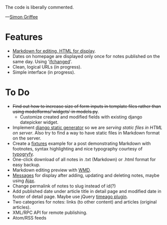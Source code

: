 The code is liberally commented.

—[Simon Griffee](http://hypertexthero.com)

Features
========

- [Markdown for editing, HTML for display](https://code.djangoproject.com/wiki/UsingMarkup).
- Dates on homepage are displayed only once for notes published on the same day. Using '[ifchanged](https://docs.djangoproject.com/en/dev/ref/templates/builtins/?from=olddocs#ifchanged)'.
- Clean, logical URLs (in progress).
- Simple interface (in progress).

To Do
=====

- <del>Find out how to increase size of form inputs in template files rather than using modelforms/'widgets' in models.py</del>.
    - Customize created and modified fields with existing django datepicker widget.
- Implement [django static generator](https://github.com/luckythetourist/staticgenerator) so we are *serving static files in HTML on server*. Also try to find a way to have static files in Markdown format on the server.
- Create a [fixtures](https://docs.djangoproject.com/en/dev/ref/django-admin/#what-s-a-fixture) example for a post demonstrating Markdown with footnotes, syntax highlighting and nice typography courtesy of [typogryfy](http://code.google.com/p/typogrify/).
- One-click download of all notes in .txt (Markdown) or .html format for easy backup.
- Markdown editing preview with [WMD](https://github.com/ChiperSoft/wmd#readme).
- [Messages](https://docs.djangoproject.com/en/dev/ref/contrib/messages/) for display after adding, updating and deleting notes, maybe using [Ajax](http://webcloud.se/log/AJAX-in-Django-with-jQuery/).
- Change permalink of notes to slug instead of id(?)
- Add published date under article title in detail page and modified date in footer of detail page. Maybe use jQuery [timeago plugin](http://timeago.yarp.com/).
- Two categories for notes: links (to other content) and articles (original articles).
- XML/RPC API for remote publishing.
- Atom/RSS feeds
